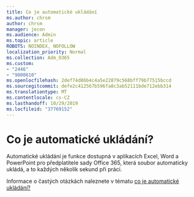 ```yaml
---
title: Co je automatické ukládání
ms.author: chrsm
author: chrsm
manager: jecon
ms.audience: Admin
ms.topic: article
ROBOTS: NOINDEX, NOFOLLOW
localization_priority: Normal
ms.collection: Adm_O365
ms.custom:
- "2446"
- "9000610"
ms.openlocfilehash: 2def74d86b4c4a5e22879c568bff79b77515bccd
ms.sourcegitcommit: defe2c412567b596fa8c3ab52111bde712ebb314
ms.translationtype: MT
ms.contentlocale: cs-CZ
ms.lasthandoff: 10/29/2019
ms.locfileid: "37769152"
---
```

# <a name="what-is-autosave"></a>Co je automatické ukládání?

Automatické ukládání je funkce dostupná v aplikacích Excel, Word a PowerPoint pro předplatitele sady Office 365, která soubor automaticky ukládá, a to každých několik sekund při práci. 

Informace o častých otázkách naleznete v tématu [co je automatické ukládání?](https://support.office.com/article/6d6bd723-ebfd-4e40-b5f6-ae6e8088f7a5)